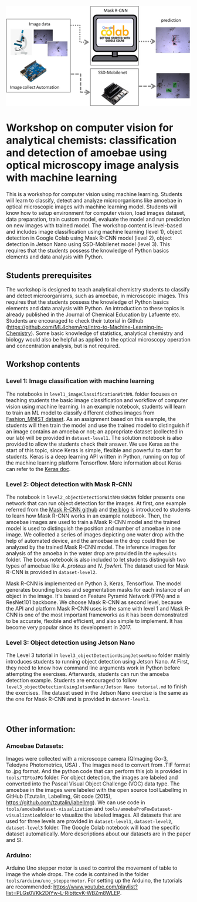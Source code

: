 <p align="center">
  <img src="ML.png" alt="banner" width="800" />
</p>
  

# **Workshop on computer vision for analytical chemists: classification and detection of amoebae using optical microscopy image analysis with machine learning**

This is a workshop for computer vision using machine learning. Students will learn to classify, detect and analyze microorganisms like amoebae in optical microscopic images with machine learning model. Students will know how to setup environment for computer vision, load images dataset, data preparation, train custom model, evaluate the model and run prediction on new images with trained model. The workshop content is level-based and includes image classification using machine learning (level 1), object detection in Google Colab using Mask R-CNN model (level 2), object detection in Jetson Nano using SSD-Mobilenet model (level 3). This requires that the students possess the knowledge of Python basics elements and data analysis with Python. 

## Students prerequisites
The workshop is designed to teach analytical chemistry students to classify and detect microorganisms, such as amoebae, in microscopic images. This requires that the students possess the knowledge of Python basics elements and data analysis with Python. An introduction to these topics is already published in the Journal of Chemical Education by Lafuente etc. Students are encouraged to check their tutorial in Github (https://github.com/ML4chemArg/Intro-to-Machine-Learning-in-Chemistry). Some basic knowledge of statistics, analytical chemistry and biology would also be helpful as applied to the optical microscopy operation and concentration analysis, but is not required. 

## Workshop contents 
### Level 1: Image classification with machine learning
The notebooks in `level1_imageClassificationWithML` folder focuses on teaching students the basic image classification and workflow of computer vision using machine learning. In an example notebook, students will learn to train an ML model to classify different clothes images from [Fashion_MNIST dataset](https://github.com/zalandoresearch/fashion-mnist). As an assignment based on this example, the students will then train the model and use the trained model to distinguish if an image contains an amoeba or not; an appropriate dataset (collected in our lab) will be provided in `dataset-level1`. The solution notebook is also provided to allow the students check their answer.
We use Keras as the start of this topic, since Keras is simple, flexible and powerful to start for students. Keras is a deep learning API written in Python, running on top of the machine learning platform Tensorflow. More information about Keras can refer to the [Keras doc](https://keras.io/about/). 

### Level 2: Object detection with Mask R-CNN
The notebook in `level2_objectDetectionWithMaskRCNN` folder presents one network that can run object detection for the images. At first, one example referred from the [Mask R-CNN github](https://github.com/matterport/Mask_RCNN/tree/master/samples ) and [the blog](https://machinelearningmastery.com/how-to-train-an-object-detection-model-with-keras/ ) is introduced to students to learn how Mask R-CNN works in an example notebook. Then, the amoebae images are used to train a Mask R-CNN model and the trained model is used to distinguish the position and number of amoebae in one image. We collected a series of images depicting one water drop with the help of automated device, and the amoebae in the drop could then be analyzed by the trained Mask R-CNN model. The inference images for analysis of the amoeba in the water drop are provided in the `myResults` folder. The bonus notebook is also included to let students distinguish two types of amoebae like *A. proteus* and *N. fowleri*. The dataset used for Mask R-CNN is provided in `dataset-level2`. 

Mask R-CNN is implemented on Python 3, Keras, Tensorflow. The model generates bounding boxes and segmentation masks for each instance of an object in the image. It's based on Feature Pyramid Network (FPN) and a ResNet101 backbone. We choose Mask R-CNN as second level, because the API and platform Mask R-CNN uses is the same with level 1 and Mask R-CNN is one of the most important frameworks as it has been demonstrated to be accurate, flexible and efficient, and also simple to implement. It has become very popular since its development in 2017.

### Level 3: Object detection using Jetson Nano
The Level 3 tutorial in `level3_objectDetectionUsingJetsonNano` folder mainly introduces students to running object detection using Jetson Nano. At First, they need to know how command line arguments work in Python before attempting the exercises. Afterwards, students can run the amoeba detection example. Students are encouraged to follow `level3_objectDetectionUsingJetsonNano/Jetson Nano tutorial.md` to finish the exercises. The dataset used in the Jetson Nano exercise is the same as the one for Mask R-CNN and is provided in `dataset-level3`. 

<br/>

## Other information:
### Amoebae Datasets: 
Images were collected with a microscope camera (QImaging Go-3, Teledyne Photometrics, USA) . The images need to convert from .TIF format to .jpg format. And the python code that can perform this job is provided in `tools/TIFtoJPG` folder. For object detection, the images are labeled and converted into the Pascal Visual Object Challenge (VOC) data type.  The amoebae in the images were labeled with the open source tool LabelImg in GitHub (Tzutalin, LabelImg, Git code (2015), https://github.com/tzutalin/labelImg). We can use code in `tools/amoebaDataset-visualization` and `tools/amoebaProFowDataset-visualization`folder to visualize the labeled images. All datasets that are used for three levels are provided in `dataset-level1`, `dataset-level2`, `dataset-level3` folder. The Google Colab notebook will load the specific dataset automatically. More descriptions about our datasets are in the paper and SI. 

### Arduino: 
Arduino Uno stepper motor is used to control the movement of table to image the whole drops. The code is contained in the folder `tools/arduino/uno_steppermotor`. For setting up the Arduino, the tutorials are recommended: https://www.youtube.com/playlist?list=PLGs0VKk2DiYw-L-RibttcvK-WBZm8WLEP. 

